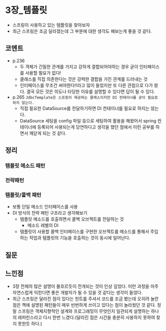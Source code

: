# 3장_템플릿
- 스프링이 사용하고 있는 템플릿을 찾아보자
- 최근 스프링은 조금 달라졌는데 그 부분에 대한 생각도 해보는게 좋을 것 같다.
## 코멘트
- p.236
  - 두 객체가 긴밀한 관계를 가지고 강하게 결합되어야하는 경우 굳이 인터페이스를 사용할 필요가 없다!
  - 클래스를 직접 의존한다는 것은 강력한 결합을 가진 관계를 드러내는 것
  - 인터페이스를 무조건 써야한다!!라고 많이 들었지만 또 다른 관점으로 다가 왔다. 결국 모든 것은 의도나 타당한 이유를 설명할 수 있다면 답이 될 수 있다.
- p.265 `JdbcTemplate은 스프링이 제공하는 클래스이지만 DI 컨테이너를 굳이 필요로 하지 않는다.`
  - 직접 필요한 DataSource를 전달하기하면 DI 컨테이너를 필요로 하지는 않는다.
  - DataSource 세팅을 config 파일 등으로 세팅하여 활용을 해왔어서 spring 컨테이너에 등록되어 사용되는게 당연하다고 생각을 했던 점에서 이런 공부를 하면서 깨닫게 되는 것 같다.
## 정리
### 템플릿 메소드 패턴
### 전략패턴
### 템플릿/콜백 패턴
- 보통 단일 메소드 인터페이스를 사용
- DI 방식의 전략 패턴 구조라고 생각해보기
  - 템플릿 메소드를 호출하면서 콜백 오브젝트를 전달하는 것
    - 메소드 레벨의 DI
  - 템플릿이 사용할 콜백 인터페이스를 구현한 오브젝트를 메소드를 통해서 주입하는 작업과 템플릿의 기능을 호출하는 것이 동시에 일어난다.
## 질문
## 느낀점
- 3장 전체의 많은 설명이 물흐르듯이 전개되는 것이 인상 깊었다. 이런 과정을 아주 자연스럽게 익힌다면 좋은 개발자가 될 수 있을 것 같다는 생각이 들었다.
- 최근 스프링은 달라진 점이 있다는 힌트를 주셔서 코드를 조금 봤는데 오히려 놀란점은 책에 설명된 패턴들이 매우 빈번하게 쓰이고 있다는 점이 놀라웠던 것 같다. 정말 스프링은 객체지향적인 설계와 프로그래밍이 무엇인지 일관되게 설명하는 하나의 레퍼런스라고 다시 한번 느겼다.(달라진 점은 시간을 충분히 사용하지 못하여 찾지 못한듯 하다.)